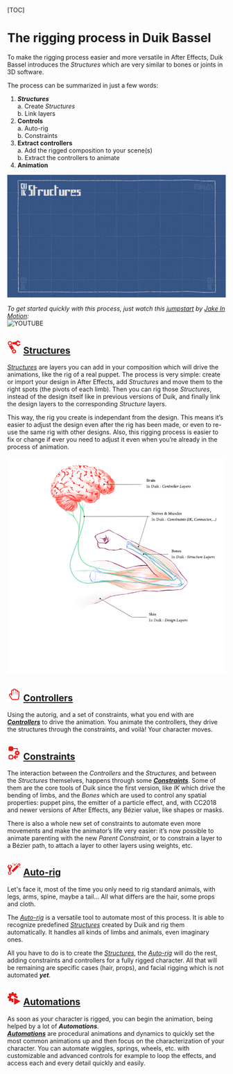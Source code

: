[TOC]

# The rigging process in Duik Bassel

To make the rigging process easier and more versatile in After Effects, Duik Bassel introduces the *Structures* which are very similar to bones or joints in 3D software.

The process can be summarized in just a few words:

1. ***Structures***  
    a. Create *Structures*  
    b. Link layers  
2. **Controls**  
    a. Auto-rig  
    b. Constraints
2. **Extract controllers**  
    a. Add the rigged composition to your scene(s)  
    b. Extract the controllers to animate
3. **Animation**

![](img/examples/smart-ux-2.gif)

*To get started quickly with this process, just watch this [jumpstart](https://www.youtube.com/watch?v=i63vPXJ00r0) by [Jake In Motion](https://www.jakeinmotion.com/):*  
![YOUTUBE](i63vPXJ00r0)

## ![structure icon](img/duik-icons/structure-icon-r.png) [Structures](structures.md)

[_Structures_](structures.md) are layers you can add in your composition which will drive the animations, like the rig of a real puppet. The process is very simple: create or import your design in After Effects, add *Structures* and move them to the right spots (the pivots of each limb). Then you can rig those *Structures*, instead of the design itself like in previous versions of Duik, and finally link the design layers to the corresponding *Structure* layers.

This way, the rig you create is independant from the design. This means it’s easier to adjust the design even after the rig has been made, or even to re-use the same rig with other designs. Also, this rigging process is easier to fix or change if ever you need to adjust it even when you’re already in the process of animation.

![](img/examples/arm-brain.png)

## ![Controller Icon](img/duik-icons/controller-hand-icon-r.png) [Controllers](controllers.md)

Using the autorig, and a set of constraints, what you end with are [***Controllers***](controllers.md) to drive the animation. You animate the controllers, they drive the structures through the constraints, and voilà! Your character moves.

## ![Constraints Icon](img/duik-icons/constraint-icon-r.png) [Constraints](constraints.md)

The interaction between the *Controllers* and the *Structures*, and between the *Structures* themselves, happens through some [***Constraints***](constraints.md). Some of them are the core tools of Duik since the first version, like *IK* which drive the bending of limbs, and the *Bones* which are used to control any spatial properties: puppet pins, the emitter of a particle effect, and, with CC2018 and newer versions of After Effects, any Bézier value, like shapes or masks.

There is also a whole new set of constraints to automate even more movements and make the animator’s life very easier: it’s now possible to animate parenting with the new *Parent Constraint*, or to constrain a layer to a Bézier path, to attach a layer to other layers using weights, etc.

## ![Constraints Icon](img/duik-icons/autorig/autorig-icon-r.png) [Auto-rig](autorig.md)

Let's face it, most of the time you only need to rig standard animals, with legs, arms, spine, maybe a tail... All what differs are the hair, some props and cloth.

The [_Auto-rig_](autorig.md) is a versatile tool to automate most of this process. It is able to recognize predefined [_Structures_](structures.md) created by Duik and rig them automatically. It handles all kinds of limbs and animals, even imaginary ones.

All you have to do is to create the [_Structures_](structures.md), the [_Auto-rig_](autorig.md) will do the rest, adding constraints and controllers for a fully rigged character. All that will be remaining are specific cases (hair, props), and facial rigging which is not automated ***yet***.

## ![automation Icon](img/duik-icons/automation/automation-icon-r.png) [Automations](automations.md)

As soon as your character is rigged, you can begin the animation, being helped by a lot of ***Automations***.  
**[*Automations*](automations.md)** are procedural animations and dynamics to quickly set the most common animations up and then focus on the characterization of your character. You can automate wiggles, springs, wheels, etc. with customizable and advanced controls for example to loop the effects, and access each and every detail quickly and easily.
